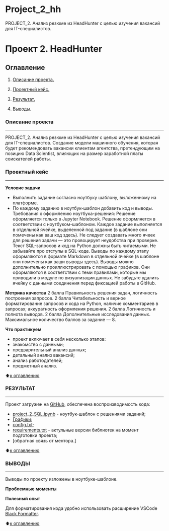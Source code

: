 # Project_2_hh
PROJECT_2. Анализ резюме из HeadHunter с целью изучения вакансий для IT-специалистов.
# Проект 2. HeadHunter

## Оглавление

1. [Описание проекта.](https://github.com/Petrleon85/project_2_SQL/blob/main/README.md#описание-проекта)

1. [Проектный кейс.](https://github.com/Petrleon85/project_2_SQL.git/blob/main/README.md#проектный-кейс)

1. [Результат.](https://github.com/Petrleon85/project_2_SQL.git/blob/main/README.md#результат)

1. [Выводы.](https://github.com/Petrleon85/project_2_SQL.git/blob/main/README.md#выводы)

### Описание проекта
---

PROJECT_2. Анализ резюме из HeadHunter с целью изучения вакансий для IT-специалистов. Создание модели машинного обучения, которая будет рекомендовать вакансии клиентам агентства, претендующим на позицию Data Scientist, влияющих на размер заработной платы соискателей работы.

### Проектный кейс

---

**Условие задачи**
* Выполнить задание согласно ноутбуку шаблону, выложенному на платформе. 
* По каждому заданию в ноутбук-шаблон добавить код и выводы.
  Требования к оформлению ноутбука-решения:
Решение оформляется только в Jupyter Notebook.
Решение оформляется в соответствии с ноутбуком-шаблоном.
Каждое задание выполняется в отдельной ячейке, выделенной под задание (в шаблоне они помечены как ваш код здесь). Не следует создавать много ячеек для решения задачи — это провоцирует неудобства при проверке.
Текст SQL-запросов и код на Python должны быть читаемыми. Не забывайте про отступы в SQL-коде.
Выводы по каждому этапу оформляются в формате Markdown в отдельной ячейке (в шаблоне они помечены как ваши выводы здесь).
Выводы можно дополнительно проиллюстрировать с помощью графиков. Они оформляются в соответствии с теми правилами, которые мы приводили в модуле по визуализации данных.
Не забудьте удалить ячейку с данными соединения перед фиксацией работы в GitHub.

**Метрика качества**
2 балла	Правильность решения задач, логичность построения запросов.
2 балла	Читабельность и верное форматирование запросов и кода на Python, наличие комментариев в запросах; аккуратность оформления решения.
2 балла	Логичность и полнота выводов.
2 балла	Дополнительные исследования данных.
Максимальное количество баллов за задание — 8.

**Что практикуем**

* проект включает в себя несколько этапов:
* знакомство с данными;
* предварительный анализ данных;
* детальный анализ вакансий;
* анализ работодателей;
* предметный анализ.


⬆️[к оглавлению](https://github.com/Petrleon85/project_2_SQL/blob/main/README.md#оглавление)

### РЕЗУЛЬТАТ

---

Проект загружен на [GitHub](https://github.com/Petrleon85/project_2_SQL.git), обеспечена воспроизводимость кода:

*   [project_2_SQL.ipynb]((project_2_SQL.ipynb)) - ноутбук-шаблон с решениями заданий;
*   [Графики](https://drive.google.com/drive/folders/1MDxvtu4IpmsAAmeuN7HqFgT86S12xo--?usp=drive_link);
*   [config.txt](https://drive.google.com/file/d/1O7LRL3kv93pF4MfH7sn-atX1Dji7nHFe/view?usp=drive_link);
*   [requirements.txt](requirements.txt) - актульные версии библиотек на момент подготовки проекта;
*   [обратная связь от ментора.]


⬆️[к оглавлению](https://github.com/Petrleon85/project_2_SQL/blob/main/README.md#оглавление)

### ВЫВОДЫ

---

Выводы по проекту изложены в ноутбуке-шаблоне.

**Проблемные моменты**


**Полезный опыт**

Для форматирования кода удобно использовать расширение VSCode [Black Formatter](https://marketplace.visualstudio.com/items?itemName=ms-python.black-formatter).



⬆️[к оглавлению](https://github.com/Petrleon85/project_2_SQL/blob/main/README.md#оглавление)
